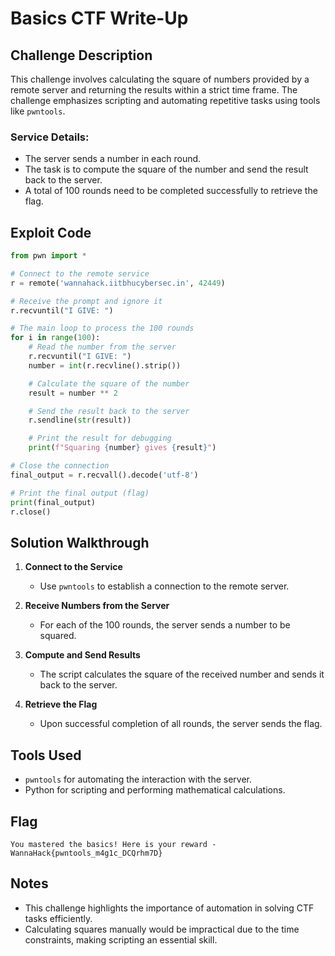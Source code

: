 # Basics CTF Write-Up

## Challenge Description
This challenge involves calculating the square of numbers provided by a remote server and returning the results within a strict time frame. The challenge emphasizes scripting and automating repetitive tasks using tools like `pwntools`.

### Service Details:
- The server sends a number in each round.
- The task is to compute the square of the number and send the result back to the server.
- A total of 100 rounds need to be completed successfully to retrieve the flag.

## Exploit Code
```python
from pwn import *

# Connect to the remote service
r = remote('wannahack.iitbhucybersec.in', 42449)

# Receive the prompt and ignore it
r.recvuntil("I GIVE: ")

# The main loop to process the 100 rounds
for i in range(100):
    # Read the number from the server
    r.recvuntil("I GIVE: ")
    number = int(r.recvline().strip())

    # Calculate the square of the number
    result = number ** 2

    # Send the result back to the server
    r.sendline(str(result))

    # Print the result for debugging
    print(f"Squaring {number} gives {result}")

# Close the connection
final_output = r.recvall().decode('utf-8')

# Print the final output (flag)
print(final_output)
r.close()
```

## Solution Walkthrough

1. **Connect to the Service**
   - Use `pwntools` to establish a connection to the remote server.

2. **Receive Numbers from the Server**
   - For each of the 100 rounds, the server sends a number to be squared.

3. **Compute and Send Results**
   - The script calculates the square of the received number and sends it back to the server.

4. **Retrieve the Flag**
   - Upon successful completion of all rounds, the server sends the flag.

## Tools Used
- `pwntools` for automating the interaction with the server.
- Python for scripting and performing mathematical calculations.

## Flag
```
You mastered the basics! Here is your reward - WannaHack{pwntools_m4g1c_DCQrhm7D}
```

## Notes
- This challenge highlights the importance of automation in solving CTF tasks efficiently.
- Calculating squares manually would be impractical due to the time constraints, making scripting an essential skill.
